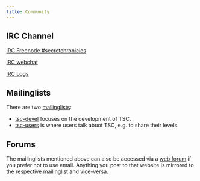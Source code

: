 ```yaml
---
title: Community
---
```


IRC Channel
-----------

[IRC Freenode #secretchronicles](irc://irc.freenode.net/secretchronicles)

[IRC webchat](https://webchat.freenode.net/?channels=secretchronicles)

[IRC Logs](https://chatlogs.secretchronicles.org)

Mailinglists
------------

There are two [mailinglists](https://lists.secretchronicles.org/postorius/lists/):

* [tsc-devel](https://lists.secretchronicles.org/postorius/lists/tsc-devel.lists.secretchronicles.org/)
  focuses on the development of TSC.
* [tsc-users](https://lists.secretchronicles.org/postorius/lists/tsc-users.lists.secretchronicles.org/)
  is where users talk abuot TSC, e.g. to share their levels.

Forums
------

The mailinglists mentioned above can also be accessed via a [web
forum](https://lists.secretchronicles.org/hyperkitty/) if you prefer
not to use email. Anything you post to that website is mirrored to the
respective mailinglist and vice-versa.
